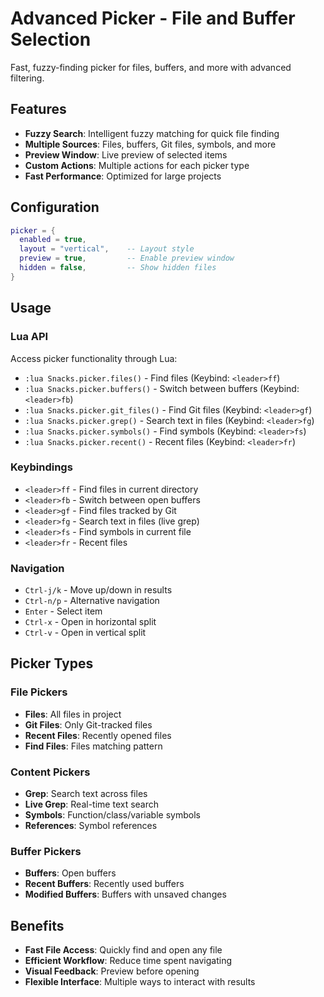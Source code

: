 # Advanced Picker - File and Buffer Selection

Fast, fuzzy-finding picker for files, buffers, and more with advanced filtering.

## Features

- **Fuzzy Search**: Intelligent fuzzy matching for quick file finding
- **Multiple Sources**: Files, buffers, Git files, symbols, and more
- **Preview Window**: Live preview of selected items
- **Custom Actions**: Multiple actions for each picker type
- **Fast Performance**: Optimized for large projects

## Configuration

```lua
picker = { 
  enabled = true,
  layout = "vertical",    -- Layout style
  preview = true,         -- Enable preview window
  hidden = false,         -- Show hidden files
}
```

## Usage

### Lua API
Access picker functionality through Lua:

- `:lua Snacks.picker.files()` - Find files (Keybind: `<leader>ff`)
- `:lua Snacks.picker.buffers()` - Switch between buffers (Keybind: `<leader>fb`)
- `:lua Snacks.picker.git_files()` - Find Git files (Keybind: `<leader>gf`)
- `:lua Snacks.picker.grep()` - Search text in files (Keybind: `<leader>fg`)
- `:lua Snacks.picker.symbols()` - Find symbols (Keybind: `<leader>fs`)
- `:lua Snacks.picker.recent()` - Recent files (Keybind: `<leader>fr`)

### Keybindings
- `<leader>ff` - Find files in current directory
- `<leader>fb` - Switch between open buffers  
- `<leader>gf` - Find files tracked by Git
- `<leader>fg` - Search text in files (live grep)
- `<leader>fs` - Find symbols in current file
- `<leader>fr` - Recent files

### Navigation
- `Ctrl-j/k` - Move up/down in results
- `Ctrl-n/p` - Alternative navigation
- `Enter` - Select item
- `Ctrl-x` - Open in horizontal split
- `Ctrl-v` - Open in vertical split

## Picker Types

### File Pickers
- **Files**: All files in project
- **Git Files**: Only Git-tracked files
- **Recent Files**: Recently opened files
- **Find Files**: Files matching pattern

### Content Pickers
- **Grep**: Search text across files
- **Live Grep**: Real-time text search
- **Symbols**: Function/class/variable symbols
- **References**: Symbol references

### Buffer Pickers
- **Buffers**: Open buffers
- **Recent Buffers**: Recently used buffers
- **Modified Buffers**: Buffers with unsaved changes

## Benefits

- **Fast File Access**: Quickly find and open any file
- **Efficient Workflow**: Reduce time spent navigating
- **Visual Feedback**: Preview before opening
- **Flexible Interface**: Multiple ways to interact with results